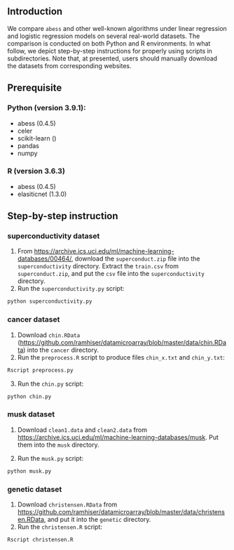 ## Introduction

We compare `abess` and other well-known algorithms under linear regression and logistic regression models on several real-world datasets. The comparison is conducted on both Python and R environments. In what follow, we depict step-by-step instructions for properly using scripts in subdirectories. 
Note that, at presented, users should manually download the datasets from corresponding websites. 

## Prerequisite

### Python (version 3.9.1):

- abess (0.4.5)
- celer
- scikit-learn ()
- pandas
- numpy

### R (version 3.6.3)
- abess (0.4.5)
- elasiticnet (1.3.0)

## Step-by-step instruction
### superconductivity dataset
1. From https://archive.ics.uci.edu/ml/machine-learning-databases/00464/, download the `superconduct.zip` file into the `superconductivity` directory. Extract the `train.csv` from `superconduct.zip`, and put the `csv` file into the `superconductivity` directory. 
2. Run the `superconductivity.py` script:

```bash
python superconductivity.py
```

### cancer dataset

1. Download `chin.RData` (https://github.com/ramhiser/datamicroarray/blob/master/data/chin.RData) into the `cancer` directory. 
2. Run the `preprocess.R` script to produce files `chin_x.txt` and `chin_y.txt`:

```bash
Rscript preprocess.py
```

3. Run the `chin.py` script:
```bash
python chin.py
```

### musk dataset

1. Download `clean1.data` and `clean2.data` from https://archive.ics.uci.edu/ml/machine-learning-databases/musk. Put them into the `musk` directory. 

2. Run the `musk.py` script:
```bash
python musk.py
```

### genetic dataset

1. Download `christensen.RData` from https://github.com/ramhiser/datamicroarray/blob/master/data/christensen.RData, and put it into the `genetic` directory.
2. Run the `christensen.R` script:
```bash
Rscript christensen.R
```

